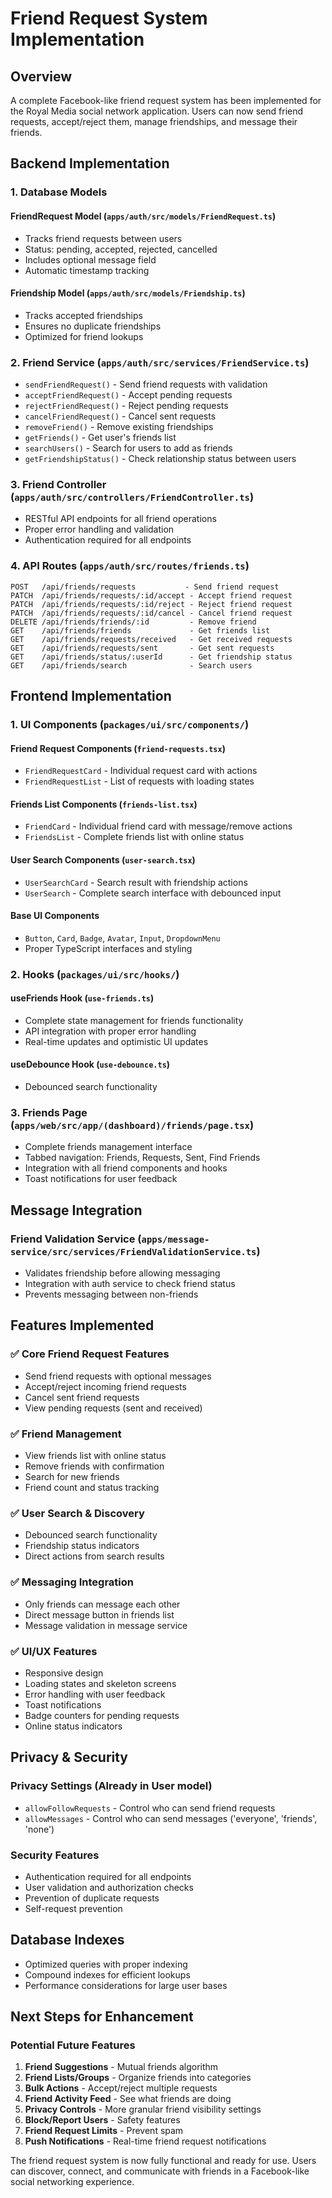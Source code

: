 # Friend Request System Implementation

## Overview
A complete Facebook-like friend request system has been implemented for the Royal Media social network application. Users can now send friend requests, accept/reject them, manage friendships, and message their friends.

## Backend Implementation

### 1. Database Models

#### FriendRequest Model (`apps/auth/src/models/FriendRequest.ts`)
- Tracks friend requests between users
- Status: pending, accepted, rejected, cancelled
- Includes optional message field
- Automatic timestamp tracking

#### Friendship Model (`apps/auth/src/models/Friendship.ts`)
- Tracks accepted friendships
- Ensures no duplicate friendships
- Optimized for friend lookups

### 2. Friend Service (`apps/auth/src/services/FriendService.ts`)
- `sendFriendRequest()` - Send friend requests with validation
- `acceptFriendRequest()` - Accept pending requests
- `rejectFriendRequest()` - Reject pending requests
- `cancelFriendRequest()` - Cancel sent requests
- `removeFriend()` - Remove existing friendships
- `getFriends()` - Get user's friends list
- `searchUsers()` - Search for users to add as friends
- `getFriendshipStatus()` - Check relationship status between users

### 3. Friend Controller (`apps/auth/src/controllers/FriendController.ts`)
- RESTful API endpoints for all friend operations
- Proper error handling and validation
- Authentication required for all endpoints

### 4. API Routes (`apps/auth/src/routes/friends.ts`)
```
POST   /api/friends/requests           - Send friend request
PATCH  /api/friends/requests/:id/accept - Accept friend request
PATCH  /api/friends/requests/:id/reject - Reject friend request
PATCH  /api/friends/requests/:id/cancel - Cancel friend request
DELETE /api/friends/friends/:id         - Remove friend
GET    /api/friends/friends             - Get friends list
GET    /api/friends/requests/received   - Get received requests
GET    /api/friends/requests/sent       - Get sent requests
GET    /api/friends/status/:userId      - Get friendship status
GET    /api/friends/search              - Search users
```

## Frontend Implementation

### 1. UI Components (`packages/ui/src/components/`)

#### Friend Request Components (`friend-requests.tsx`)
- `FriendRequestCard` - Individual request card with actions
- `FriendRequestList` - List of requests with loading states

#### Friends List Components (`friends-list.tsx`)
- `FriendCard` - Individual friend card with message/remove actions
- `FriendsList` - Complete friends list with online status

#### User Search Components (`user-search.tsx`)
- `UserSearchCard` - Search result with friendship actions
- `UserSearch` - Complete search interface with debounced input

#### Base UI Components
- `Button`, `Card`, `Badge`, `Avatar`, `Input`, `DropdownMenu`
- Proper TypeScript interfaces and styling

### 2. Hooks (`packages/ui/src/hooks/`)

#### useFriends Hook (`use-friends.ts`)
- Complete state management for friends functionality
- API integration with proper error handling
- Real-time updates and optimistic UI updates

#### useDebounce Hook (`use-debounce.ts`)
- Debounced search functionality

### 3. Friends Page (`apps/web/src/app/(dashboard)/friends/page.tsx`)
- Complete friends management interface
- Tabbed navigation: Friends, Requests, Sent, Find Friends
- Integration with all friend components and hooks
- Toast notifications for user feedback

## Message Integration

### Friend Validation Service (`apps/message-service/src/services/FriendValidationService.ts`)
- Validates friendship before allowing messaging
- Integration with auth service to check friend status
- Prevents messaging between non-friends

## Features Implemented

### ✅ Core Friend Request Features
- Send friend requests with optional messages
- Accept/reject incoming friend requests
- Cancel sent friend requests
- View pending requests (sent and received)

### ✅ Friend Management
- View friends list with online status
- Remove friends with confirmation
- Search for new friends
- Friend count and status tracking

### ✅ User Search & Discovery
- Debounced search functionality
- Friendship status indicators
- Direct actions from search results

### ✅ Messaging Integration
- Only friends can message each other
- Direct message button in friends list
- Message validation in message service

### ✅ UI/UX Features
- Responsive design
- Loading states and skeleton screens
- Error handling with user feedback
- Toast notifications
- Badge counters for pending requests
- Online status indicators

## Privacy & Security

### Privacy Settings (Already in User model)
- `allowFollowRequests` - Control who can send friend requests
- `allowMessages` - Control who can send messages ('everyone', 'friends', 'none')

### Security Features
- Authentication required for all endpoints
- User validation and authorization checks
- Prevention of duplicate requests
- Self-request prevention

## Database Indexes
- Optimized queries with proper indexing
- Compound indexes for efficient lookups
- Performance considerations for large user bases

## Next Steps for Enhancement

### Potential Future Features
1. **Friend Suggestions** - Mutual friends algorithm
2. **Friend Lists/Groups** - Organize friends into categories
3. **Bulk Actions** - Accept/reject multiple requests
4. **Friend Activity Feed** - See what friends are doing
5. **Privacy Controls** - More granular friend visibility settings
6. **Block/Report Users** - Safety features
7. **Friend Request Limits** - Prevent spam
8. **Push Notifications** - Real-time friend request notifications

The friend request system is now fully functional and ready for use. Users can discover, connect, and communicate with friends in a Facebook-like social networking experience.